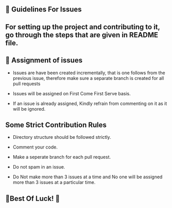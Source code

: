 ## 🎇 Guidelines For Issues <br>

## For setting up the project and contributing to it, go through the steps that are given in README file.

 ## 🎇 Assignment of issues
- Issues are have been created incrementally, that is one follows from the previous issue, therefore make sure a separate branch is created for all pull requests

- Issues will be assigned on First Come First Serve basis.

- If an issue is already assigned, Kindly refrain from commenting on it as it will be ignored.

## Some Strict Contribution Rules

- Directory structure should be followed strictly.

- Comment your code.

- Make a seperate branch for each pull request.

- Do not spam in an issue.

- Do Not make more than 3 issues at a time and No one will be assigned more than 3 issues at a particular time.

## 🎉Best Of Luck! 🎉
